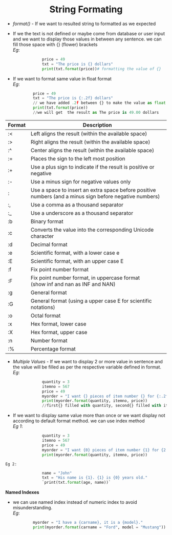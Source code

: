 <h1 align="Center">String Formating</h1>

* *format()* - If we want to resulted string to formatted as we expected

* If we the text is not defined or maybe come from database or user input  and we want to display those values in between any sentence. we can fill those space with {} (flower) brackets <br />
		*Eg*: 	
```python
				price = 49 
				txt = "The price is {} dollars" 
				print(txt.format(price))# formatting the value of {}
```

* If we want to format same value in float format <br />
	*Eg*:	
```python
			price = 49 
			txt = "The price is {:.2f} dollars" 
			// we have added .2f between {} to make the value as float 
			print(txt.format(price)) 
			//we will get  the result as The price is 49.00 dollars
```

| **Format** | **Description** |
|------------|--------------|
| :< | Left aligns the result (within the available space) |
| :> | Right aligns the result (within the available space) |
| :^ | Center aligns the result (within the available space) |
| := | Places the sign to the left most position |
| :+ | Use a plus sign to indicate if the result is positive or negative |
| :- | Use a minus sign for negative values only |
| : | Use a space to insert an extra space before positive numbers (and a minus sign before negative numbers) |
| :, | Use a comma as a thousand separator |
| :_ | Use a underscore as a thousand separator |
| :b | Binary format |
| :c | Converts the value into the corresponding Unicode character |
| :d | Decimal format |
| :e | Scientific format, with a lower case e |
| :E | Scientific format, with an upper case E |
|:f | Fix point number format |
|:F | Fix point number format, in uppercase format (show inf and nan as INF and NAN) |
|:g | General format |
|:G | General format (using a upper case E for scientific notations) |
|:o | Octal format|
|:x | Hex format, lower case |
|:X | Hex format, upper case |
| :n | Number format |
|:% | Percentage format |

* *Multiple Values* - If we want to display 2 or more value in sentence and the value will be filled as per the respective variable defined in format. <br />
	*Eg*:	
```python
				quantity = 3 
				itemno = 567 
				price = 49 
				myorder = "I want {} pieces of item number {} for {:.2f} dollars." 
				print(myorder.format(quantity, itemno, price)) 
				//first{} filled with quantity, second{} filled with itemno and last{} filled with price.
```

* If we want to display same value more than once or we want display not according to default format method. we can use index method <br />
	*Eg 1*:		
```python
				quantity = 3 
				itemno = 567 
				price = 49 
				myorder = "I want {0} pieces of item number {1} for {2:.2f} dollars." 
				print(myorder.format(quantity, itemno, price))
```

	Eg 2:		

```python			age = 36 
				name = "John" 
				txt = "His name is {1}. {1} is {0} years old." 
				`print(txt.format(age, name))`
```
				

**Named Indexes** <br />
* we can use named index instead of numeric index to avoid misunderstanding. <br />
	*Eg*:	
```python
			myorder = "I have a {carname}, it is a {model}." 
			print(myorder.format(carname = "Ford", model = "Mustang"))
```




